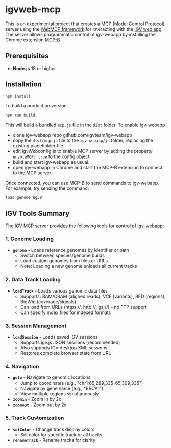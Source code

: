 # igvweb-mcp

This is an experimental project that creates a MCP (Model Control Protocol) server using
the [WebMCP framework](https://github.com/webmachinelearning/webmcp) for interacting with
the [IGV web app](https://github.com/igvteam/igv-webapp). The server allows programmatic control of igv-webapp
by installing the Chrome
extension [MCP-B](https://chromewebstore.google.com/detail/mcp-b-extension/daohopfhkdelnpemnhlekblhnikhdhfa)

## Prerequisites

- **Node.js** 18 or higher

## Installation

```bash
npm install
``` 

To build a production version:

```bash
npm run build
```

This will build a bundled `mcp.js` file in the `dist` folder. To enable igv-webapp

* clone igv-webapp repo github.com/igvteam/igv-webapp
* copy the `dist/mcp.js` file to the `igv-webapp/js` folder, replacing the existing placeholder file
* edit igvWebconfig.js to enable MCP server by adding the property `enableMCP: true` to the config object.
* build and start igv-webapp as usual.
* open igv-webapp in Chrome and start the MCP-B extension to connect to the MCP server.

Once connected, you can use MCP-B to send commands to igv-webapp. For example, try sending the command:

```
load genome hg38
```

##  IGV Tools Summary

The IGV MCP server provides the following tools for control of igv-webapp:

### **1. Genome Loading**

- **`genome`** - Loads reference genomes by identifier or path
    - Switch between species/genome builds
    - Load custom genomes from files or URLs
    - Note: Loading a new genome unloads all current tracks

### **2. Data Track Loading**

- **`loadTrack`** - Loads various genomic data files
    - Supports: BAM/CRAM (aligned reads), VCF (variants), BED (regions), BigWig (coverage/signals)
    - Can load from URLs (https://, http://, gs://) - no FTP support
    - Can specify index files for indexed formats

### **3. Session Management**

- **`loadSession`** - Loads saved IGV sessions
    - Supports igv.js JSON sessions (recommended)
    - Also supports IGV desktop XML sessions
    - Restores complete browser state from URL

### **4. Navigation**

- **`goto`** - Navigate to genomic locations
    - Jump to coordinates (e.g., "chr1:65,289,335-65,309,335")
    - Navigate by gene name (e.g., "BRCA1")
    - View multiple regions simultaneously
- **`zoomin`** - Zoom in by 2x
- **`zoomout`** - Zoom out by 2x

### **5. Track Customization**

- **`setColor`** - Change track display colors
    - Set color for specific track or all tracks
- **`renameTrack`** - Rename tracks for clarity


